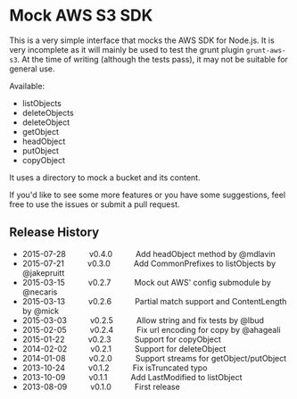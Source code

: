 # Mock AWS S3 SDK

This is a very simple interface that mocks the AWS SDK for Node.js.
It is very incomplete as it will mainly be used to test the grunt plugin `grunt-aws-s3`.
At the time of writing (although the tests pass), it may not be suitable for general use.

Available:
- listObjects
- deleteObjects
- deleteObject
- getObject
- headObject
- putObject
- copyObject

It uses a directory to mock a bucket and its content.

If you'd like to see some more features or you have some suggestions, feel free to use the issues or submit a pull request.

## Release History
* 2015-07-28   v0.4.0   Add headObject method by @mdlavin
* 2015-07-21   v0.3.0   Add CommonPrefixes to listObjects by @jakepruitt
* 2015-03-15   v0.2.7   Mock out AWS' config submodule by @necaris
* 2015-03-13   v0.2.6   Partial match support and ContentLength by @mick
* 2015-03-03   v0.2.5   Allow string and fix tests by @lbud
* 2015-02-05   v0.2.4   Fix url encoding for copy by @ahageali
* 2015-01-22   v0.2.3   Support for copyObject
* 2014-02-02   v0.2.1   Support for deleteObject
* 2014-01-08   v0.2.0   Support streams for getObject/putObject
* 2013-10-24   v0.1.2   Fix isTruncated typo
* 2013-10-09   v0.1.1   Add LastModified to listObject
* 2013-08-09   v0.1.0   First release
